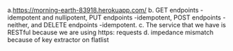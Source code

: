 a.https://morning-earth-83918.herokuapp.com/
b. GET endpoints - idempotent and nullipotent, PUT endpoints -idempotent, POST endpoints - neither, and DELETE endpoints -idempotent.
c. The service that we have is RESTful because we are using https: requests 
d.  impedance mismatch because of key extractor on flatlist
